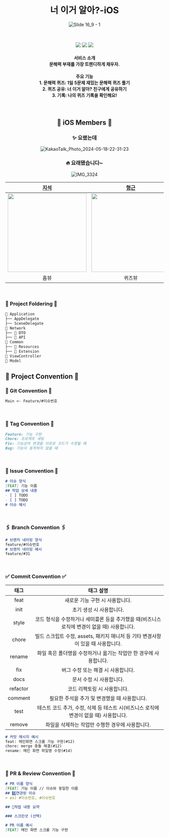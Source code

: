 <div align="center">

  # 너 이거 알아?-iOS
  ![Slide 16_9 - 1](https://github.com/34th-SOPKATHON-iOS-TEAM2/SOPKATHON-iOS/assets/68178395/c08b83f7-4ef9-4738-8202-21c267c26d3f)

  <br><br>
  <img src="https://img.shields.io/badge/Xcode-15.4-blue?logo=Xcode"/>
  <img src="https://img.shields.io/badge/Swift-5.0-red?logo=swift"/>
  <img src="https://img.shields.io/badge/iOS-16.0+-black?logo=apple"/>

  <h4> 서비스 소개
  <br>
    문해력 부재를 가장 트렌디하게 채우자.

  <h4> 주요 기능 <br>
  1. 문해력 퀴즈: 1일 5문제 재밌는 문해력 퀴즈 풀기<br>
2. 퀴즈 공유: 너 이거 알아? 친구에게 공유하기<br>
3. 기록: 나의 퀴즈 기록을 확인해요!<br>
  
</div>

<div align=center>

<br>

## 🍎 iOS Members 🍎
### ✨ 요랬는데
![KakaoTalk_Photo_2024-05-18-22-31-23](https://github.com/34th-SOPKATHON-iOS-TEAM2/SOPKATHON-iOS/assets/49385546/33be136f-c86e-486e-8716-18f17ac2d7f2)
### 🔥 요래됐습니다~
![IMG_3324](https://github.com/34th-SOPKATHON-iOS-TEAM2/SOPKATHON-iOS/assets/68178395/33d649e7-5053-41a2-922b-3bf496c200ec)

|[지석](https://github.com/sozohoy)|[형근](https://github.com/Chandrarla)|[지희](https://github.com/Zoe0929)|[유진](https://github.com/youz2me)|
|:-----:|:-----:|:-----:|:-----:|
<img width="250px" src="https://avatars.githubusercontent.com/u/49385546?v=4"/> | <img width="250px" src="https://avatars.githubusercontent.com/u/81503607?v=4"/> | <img width="250px" src="https://avatars.githubusercontent.com/u/68178395?v=4"/> | <img width="250px" src="https://avatars.githubusercontent.com/u/80394340?v=4"/> |
|홈뷰|퀴즈뷰|풀이뷰|정답 & 기록리스트|

<br>

</div>


### 📁 Project Foldering 📁
```markdown
📁 Application
├── AppDelegate
├── SceneDelegate
📁 Network
├── 📁 DTO
├── 📁 API
📁 Common
├── 📁 Resources
├── 📁 Extension
📁 ViewController
📁 Model
```


## 🤟 Project Convention 🤟

### 🔗 Git Convention 🔗
```markdown
Main <- Feature/#이슈번호
```

<br>

### 💭 Tag Convention 💭
```markdown
Feature: 기능 구현
Chore: 프로젝트 세팅
Fix: 기능상의 변경을 이유로 코드가 수정될 때
Bug: 기능이 동작하지 않을 때
```

<br>

### 📣 Issue Convention 📣
```Markdown
# 이슈 양식
[FEAT] 기능 이름
## 작업 상세 내용
- [ ] TODO
- [ ] TODO
# 이슈 예시
```
<br>

### 🖇️ Branch Convention 🖇️
```Markdown
# 브랜치 네이밍 양식
feature/#이슈번호
# 브랜치 네이밍 예시
feature/#31
```

<br>

### ✅ Commit Convention ✅
|태그|태그 설명|
|:-----:|:-----:|
|feat|새로운 기능 구현 시 사용합니다.|
|init|초기 생성 시 사용합니다.|
|style|코드 형식을 수정하거나 세미콜론 등을 추가했을 때(비즈니스 로직에 변경이 없을 때) 사용합니다.|
|chore|빌드 스크립트 수정, assets, 패키지 매니저 등 기타 변경사항이 있을 때 사용합니다.|
|rename|파일 혹은 폴더명을 수정하거나 옮기는 작업만 한 경우에 사용합니다.|
|fix|버그 수정 또는 해결 시 사용합니다.|
|docs|문서 수정 시 사용합니다.|
|refactor|코드 리팩토링 시 사용합니다.|
|comment|필요한 주석을 추가 및 변경했을 때 사용합니다.|
|test|테스트 코드 추가, 수정, 삭제 등 테스트 시(비즈니스 로직에 변경이 없을 때) 사용합니다.|
|remove|파일을 삭제하는 작업만 수행한 경우에 사용합니다.|
```Markdown
# 커밋 메시지 예시
feat: 메인화면 스크롤 기능 구현(#12)
chore: merge 충돌 해결(#12)
rename: 메인 화면 파일명 수정(#14)
```

<br>

### 🙏 PR & Review Convention 🙏
```markdown
# PR 이름 양식
[FEAT] 기능 이름 // 이슈와 동일한 이름
## #️⃣연관된 이슈
> ex) #이슈번호, #이슈번호

## 📝작업 내용 요약

### 스크린샷 (선택)

# PR 이름 예시
[FEAT] 메인 화면 스크롤 기능 구현
```

